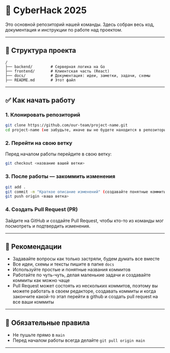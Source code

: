 # 🚀 CyberHack 2025

Это основной репозиторий нашей команды. Здесь собран весь код, документация и инструкции по работе над проектом.

---

## 📁 Структура проекта

```
/
├── backend/        # Серверная логика на Go
├── frontend/       # Клиентская часть (React)
├── docs/           # Документация: идеи, заметки, задачи, схемы
├── README.md       # Этот файл
```

---

## ✅ Как начать работу

### 1. Клонировать репозиторий

```bash
git clone https://github.com/our-team/project-name.git
cd project-name (не забудьте, иначе вы не будете находится в репозитории)
```

### 2. Перейти на свою ветку

Перед началом работы перейдите в свою ветку:

```bash
git checkout <название вашей ветки>
```


### 3. После работы — закоммить изменения

```bash
git add .
git commit -m "Краткое описание изменений" (создавайте понятные коммиты, чтобы мы могли потом найти проблему и откатиться)
git push origin <ваша ветка>
```

### 4. Создать Pull Request (PR)

Зайдите на GitHub и создайте Pull Request, чтобы кто-то из команды мог посмотреть и подтвердить изменения.

---

## 🧠 Рекомендации

* Задавайте вопросы как только застряли, будем думать все вместе
* Все идеи, схемы и тексты пишите в папке `docs`
* Используйте простые и понятные названия коммитов
* Работайте по чуть-чуть, делая маленькие задачи и создавайте коммиты как можно чаще
* Pull Request может состоять из нескольких коммитов, поэтому вы можете работать в своем редакторе, создавать коммиты и когда закончите какой-то этап перейти в github и создать pull request на все ваши коммиты

---

## 📌 Обязательные правила

* Не пушьте прямо в `main`
* Перед началом работы всегда делайте `git pull origin main`

---
